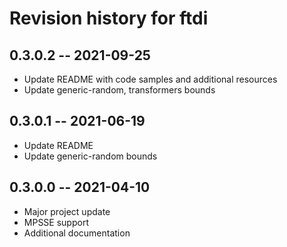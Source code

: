 # Revision history for ftdi

## 0.3.0.2 -- 2021-09-25

* Update README with code samples and additional resources
* Update generic-random, transformers bounds

## 0.3.0.1 -- 2021-06-19

* Update README
* Update generic-random bounds

## 0.3.0.0 -- 2021-04-10

* Major project update
* MPSSE support
* Additional documentation
